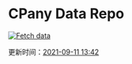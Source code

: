 # CPany Data Repo

[![Fetch data](https://github.com/yjl9903/CPany/actions/workflows/fetch.yml/badge.svg)](https://github.com/yjl9903/CPany/actions/workflows/fetch.yml)

<!-- START_SECTION: update_time -->
更新时间：[2021-09-11 13:42](https://www.timeanddate.com/worldclock/fixedtime.html?msg=Fetch+data&iso=20210911T134242&p1=237)
<!-- END_SECTION: update_time -->
